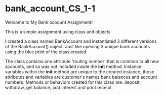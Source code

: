 # bank_account_CS_1-1
Welcome to My Bank acoount Assignment!

This is a simple assignment using class and objects.

I created a class named BankAccount and instantiated 3 different versions of the BankAccount() object. Just like opening 3 unique bank accounts using the blue print of the class created.

The class contains one attribute 'routing number' that is common to all new accounts, and so was not included inside the __init__ method. Instance variables within the __init__ method are unique to the created instance, those attributes and variables are customer's names bank balances and account numbers.
Methods or behaviors created for this class are: deposit, withdraw, get balance, add interest and print receipt.

